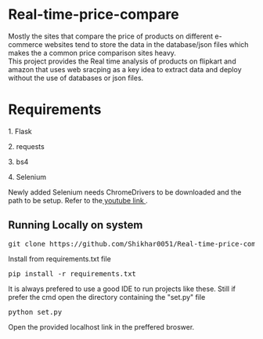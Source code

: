 # Real-time-price-compare

Mostly the sites that compare the price of products on different e-commerce websites tend to store the data in the database/json files which makes the a common price comparison sites heavy.
<br>
This project provides the Real time analysis of products on flipkart and amazon that uses web sracping as a key idea to extract data and deploy without the use of databases or json files.
<h1> Requirements </h1>
<p> 1. Flask </p>
<p> 2. requests </p>
<p> 3. bs4 </p>
<p> 4. Selenium </p>

Newly added Selenium needs ChromeDrivers to be downloaded and the path to be setup. Refer to the<a href="https://youtu.be/dz59GsdvUF8"> youtube link </a>.

<h2> Running Locally on system </h2>
<div class="highlight highlight-source-shell"><pre>git clone https://github.com/Shikhar0051/Real-time-price-compare.git </pre></div>
<p> Install from requirements.txt file </p>
<div class="highlight highlight-source-shell"><pre>pip install -r requirements.txt</pre></div>
<p> It is always prefered to use a good IDE to run projects like these. Still if prefer the cmd open the directory containing the "set.py" file</p>
<div class="highlight highlight-source-shell"><pre>python set.py</pre></div>
<p>Open the provided localhost link in the preffered broswer.</p>
